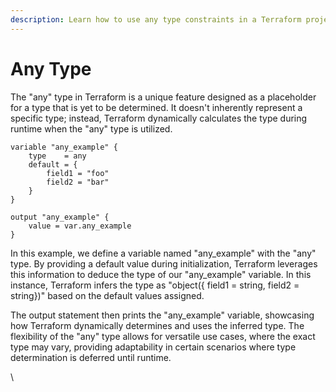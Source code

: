 ```yaml
---
description: Learn how to use any type constraints in a Terraform project.
---
```


# Any Type

The "any" type in Terraform is a unique feature designed as a placeholder for a type that is yet to be determined. It doesn't inherently represent a specific type; instead, Terraform dynamically calculates the type during runtime when the "any" type is utilized.

```hcl
variable "any_example" {
    type    = any
    default = {
        field1 = "foo"
        field2 = "bar"
    }
}

output "any_example" {
    value = var.any_example
}
```

In this example, we define a variable named "any\_example" with the "any" type. By providing a default value during initialization, Terraform leverages this information to deduce the type of our "any\_example" variable. In this instance, Terraform infers the type as "object({ field1 = string, field2 = string})" based on the default values assigned.

The output statement then prints the "any\_example" variable, showcasing how Terraform dynamically determines and uses the inferred type. The flexibility of the "any" type allows for versatile use cases, where the exact type may vary, providing adaptability in certain scenarios where type determination is deferred until runtime.

\
